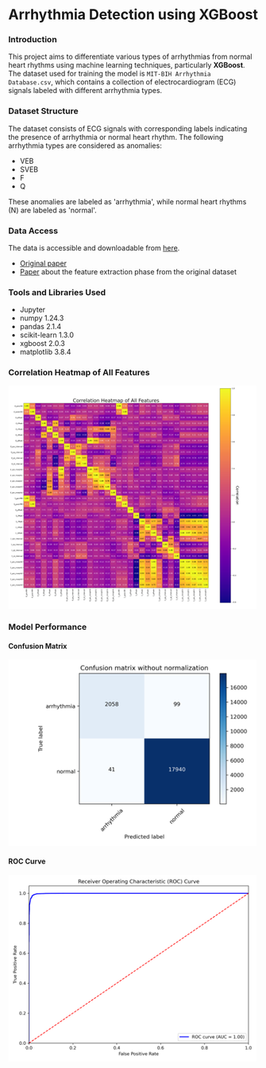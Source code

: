 # Arrhythmia Detection using XGBoost

### Introduction
This project aims to differentiate various types of arrhythmias from normal heart rhythms using machine learning techniques, particularly **XGBoost**. The dataset used for training the model is `MIT-BIH Arrhythmia Database.csv`, which contains a collection of electrocardiogram (ECG) signals labeled with different arrhythmia types.
### Dataset Structure
The dataset consists of ECG signals with corresponding labels indicating the presence of arrhythmia or normal heart rhythm. The following arrhythmia types are considered as anomalies:
-	VEB
-	SVEB
-	F
-	Q

These anomalies are labeled as 'arrhythmia', while normal heart rhythms (N) are labeled as 'normal'.
### Data Access
The data is accessible and downloadable from [here](https://www.kaggle.com/datasets/sadmansakib7/ecg-arrhythmia-classification-dataset/data).

- [Original paper](http://ecg.mit.edu/george/publications/mitdb-embs-2001.pdf)
- [Paper](https://www.taylorfrancis.com/chapters/edit/10.1201/9781003028635-11/harnessing-artificial-intelligence-secure-ecg-analytics-edge-cardiac-arrhythmia-classification-sadman-sakib-mostafa-fouda-zubair-md-fadlullah) about the feature extraction phase from the original dataset

### Tools and Libraries Used
- Jupyter
- numpy 1.24.3
- pandas 2.1.4
- scikit-learn 1.3.0
- xgboost 2.0.3
- matplotlib 3.8.4

### Correlation Heatmap of All Features
<img src="https://github.com/mohammadhosseinparsaei/ECG-Arrhythmia-Classification/blob/main/correlation_heatmap.png" alt="Heatmap" width="500"/>

### Model Performance

#### Confusion Matrix
<img src="https://github.com/mohammadhosseinparsaei/ECG-Arrhythmia-Classification/blob/main/confusion%20matrix.png" alt="Confusion Matrix" width="500"/>

#### ROC Curve
<img src="https://github.com/mohammadhosseinparsaei/ECG-Arrhythmia-Classification/blob/main/ROC_curve.png" alt="ROC Curve" width="500"/>
